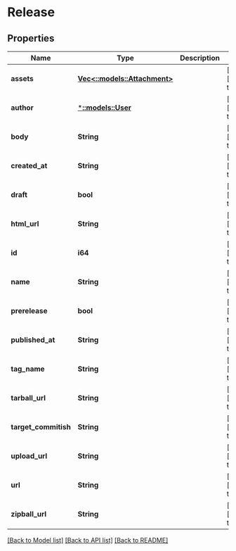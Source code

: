 # Release

## Properties
Name | Type | Description | Notes
------------ | ------------- | ------------- | -------------
**assets** | [**Vec<::models::Attachment>**](Attachment.md) |  | [optional] [default to null]
**author** | [***::models::User**](User.md) |  | [optional] [default to null]
**body** | **String** |  | [optional] [default to null]
**created_at** | **String** |  | [optional] [default to null]
**draft** | **bool** |  | [optional] [default to null]
**html_url** | **String** |  | [optional] [default to null]
**id** | **i64** |  | [optional] [default to null]
**name** | **String** |  | [optional] [default to null]
**prerelease** | **bool** |  | [optional] [default to null]
**published_at** | **String** |  | [optional] [default to null]
**tag_name** | **String** |  | [optional] [default to null]
**tarball_url** | **String** |  | [optional] [default to null]
**target_commitish** | **String** |  | [optional] [default to null]
**upload_url** | **String** |  | [optional] [default to null]
**url** | **String** |  | [optional] [default to null]
**zipball_url** | **String** |  | [optional] [default to null]

[[Back to Model list]](../README.md#documentation-for-models) [[Back to API list]](../README.md#documentation-for-api-endpoints) [[Back to README]](../README.md)


